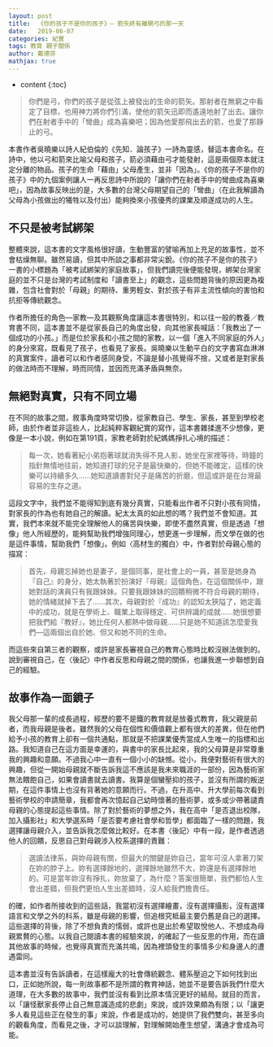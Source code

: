 ```yaml
---
layout: post
title:  《你的孩子不是你的孩子》— 箭矢終有離開弓的那一天
date:   2019-06-07
categories: 紀實
tags: 教育 親子關係 
author: 戴德芬
mathjax: true
---
```

* content
{:toc}

> 你們是弓，你們的孩子是從弦上被發出的生命的箭矢。那射者在無窮之中看定了目標，也用神力將你們引滿，使他的箭矢迅即而遙遠地射了出去。讓你們在射者手中的「彎曲」成為喜樂吧；因為他愛那飛出去的箭，也愛了那靜止的弓。

本書作者吳曉樂以詩人紀伯倫的《先知．論孩子》一詩為靈感，替這本書命名。在詩中，他以弓和箭來比喻父母和孩子，箭必須藉由弓才能發射，這是兩個原本就注定分離的物品。孩子的生命「藉由」父母產生，並非「因為」。《你的孩子不是你的孩子》中的九個案例讓人一再反思詩中所說的「讓你們在射者手中的彎曲成為喜樂吧」，因為故事反映出的是，大多數的台灣父母期望自己的「彎曲」（在此我解讀為父母為小孩做出的犧牲以及付出）能夠換來小孩優秀的課業及順遂成功的人生。<!--more-->

## 不只是被考試綁架

整體來說，這本書的文字風格很好讀，生動豐富的譬喻再加上充足的故事性，並不會枯燥無聊。雖然易讀，但其中所談之事都非常尖銳。《你的孩子不是你的孩子》一書的小標題為「被考試綁架的家庭故事」，但我們讀完後便能發現，綁架台灣家庭的並不只是台灣的考試制度和「讀書至上」的觀念，這些問題背後的原因更為複雜，包含社會對於「母親」的期待、重男輕女、對於孩子有非主流性傾向的害怕和抗拒等傳統觀念。

作者所擔任的角色—家教—及其觀察角度讓這本書很特別，和以往一般的教養／教育書不同，這本書並不是從家長自己的角度出發，向其他家長喊話：「我教出了一個成功的小孩。」而是位於家長和小孩之間的家教，以一個「進入不同家庭的外人」的身分來寫，既看見了孩子，也看見了家長。吳曉樂以生動平白的文字書寫血淋淋的真實案件，讀者可以和作者感同身受，不論是替小孩覺得不捨，又或者是對家長的做法時而不理解，時而同情，並因而充滿矛盾與無奈。

## 無絕對真實，只有不同立場

在不同的故事之間，敘事角度時常切換，從家教自己、學生、家長，甚至到學校老師，由於作者並非這些人，比起純粹客觀紀實的寫作，這本書雜揉進不少想像，更像是一本小說，例如在第191頁，家教老師對於紀媽媽掙扎心境的描述：

> 每一次，她看著紀小弟抱著球就消失得不見人影，她坐在家裡等待，時鐘的指針無情地往前，她知道打球的兒子是最快樂的，但她不能確定，這樣的快樂可以持續多久……她知道讀書對兒子是痛苦的折磨，但這或許是在台灣最容易的生存之道。

這段文字中，我們並不能得知到底有幾分真實，只能看出作者不只對小孩有同情，對家長的作為也有她自己的解讀。紀太太真的如此想的嗎？我們並不會知道。其實，我們本來就不能完全理解他人的痛苦與快樂，即使不盡然真實，但是透過「想像」他人所經歷的，能夠幫助我們增強同理心，想更進一步理解，而文學在做的也是這件事情，幫助我們「想像」。例如〈高材生的獨白〉中，作者對於母親心態的描寫：

> 首先，母親忘掉她也是妻子，是個同事，是社會上的一員，甚至是她身為『自己』的身分，她太執著於扮演好『母親』這個角色，在這個關係中，跟她對話的演員只有我跟妹妹。只要我跟妹妹的回饋稍微不符合母親的期待，她的情緒就掉下去了……其次，母親對於『成功』的認知太狹隘了，她定義中的成功，就是在學術上、職業上取得穩定、可供辨識的成就……她很想要把我們給『教好』，她比任何人都熱中做母親……只是她不知道該怎麼愛我們—這兩個出自於她、但又和她不同的生命。

而這些來自第三者的觀察，或許是家長審視自己的教育心態時比較沒辦法做到的。說到審視自己，在〈後記〉中作者反思和母親之間的關係，也讓我進一步聯想到自己的經驗。

## 故事作為一面鏡子

我父母那一輩的成長過程，經歷的要不是鐵的教育就是放養式教育，我父親是前者，而我母親是後者。雖然我的父母在個性和價值觀上都有很大的差異，但在他們給予小孩的教育上卻有一個共通點，那就是不把課業優秀當成人生唯一的指標和出路。我知道自己在這方面是幸運的，與書中的家長比起來，我的父母算是非常尊重我的興趣和意願。不過我心中一直有一個小小的缺憾。從小，我便對藝術有很大的興趣，但從一開始母親就不斷告訴我這不應該是我未來職涯的一部份，因為藝術家無法餵飽自己，如果會讀書就去讀書。我算是個蠻壓抑的孩子，並沒有所謂的叛逆期，在這件事情上也沒有背著她的意願而行。不過，在升高中、升大學前每次看到藝術學校的申請簡章，我都會再次憶起自己幼時懷著的藝術夢，或多或少帶著譴責母親的心態提起這些事情。除了對於藝術的夢想之外，我在高中「是否退出校隊，加入攝影社」和大學選系時「是否要考慮社會學和哲學」都面臨了一樣的問題，我選擇讓母親介入，並告訴我怎麼做比較好。在本書〈後記〉中有一段，是作者透過他人的回饋，反思自己對母親涉入校系選擇的責難：

> 選讀法律系，與妳母親有關，但最大的關鍵是妳自己，當年可沒人拿著刀架在妳的脖子上。妳有選擇餘地的，選擇餘地雖然不大，妳還是有選擇餘地的。可是當年妳沒有掙扎，妳放棄了，為什麼？答案很簡單，我們都怕人生會出差錯，但我們更怕人生出差錯時，沒人給我們擔責任。

的確，如作者所接收到的這些話，我當初沒有選擇繪畫，沒有選擇攝影，沒有選擇語言和文學之外的科系，雖是母親的影響，但追根究柢最主要仍舊是自己的選擇。這些選擇的背後，除了不想負責的懦弱，或許也是出於希望取悅他人、不想成為母親累贅的心態。以我自己閱讀本書的經驗來說，的確起了一些反思的作用，而在讀其他故事的時候，也覺得真實而充滿共鳴，因為裡頭發生的事情多少和身邊人的遭遇雷同。

這本書並沒有告訴讀者，在這樣龐大的社會傳統觀念、體系壓迫之下如何找到出口，正如她所說，每一則故事都不是所謂的教育神話，她並不是要告訴我們什麼大道理，在大多數的故事中，我們並沒有看到比原本情況更好的結局。就目的而言，以「讓怪獸家長停止自己無意識造成的悲劇」來說，或許效果頗為有限；以「讓更多人看見這些正在發生的事」來說，作者是成功的，她提供了我們雙向，甚至多向的觀看角度，而看見之後，才可以談理解，對理解開始產生想望，溝通才會成為可能。